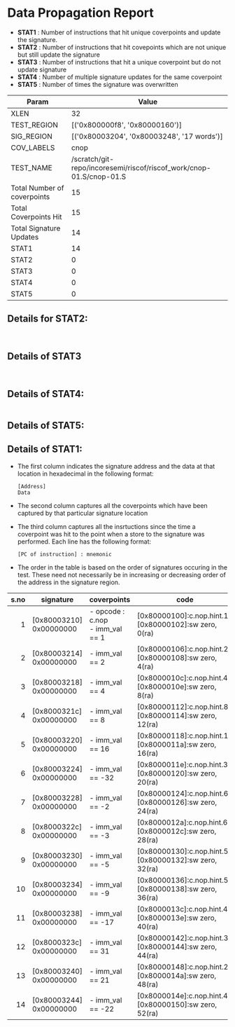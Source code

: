 
# Data Propagation Report

- **STAT1** : Number of instructions that hit unique coverpoints and update the signature.
- **STAT2** : Number of instructions that hit covepoints which are not unique but still update the signature
- **STAT3** : Number of instructions that hit a unique coverpoint but do not update signature
- **STAT4** : Number of multiple signature updates for the same coverpoint
- **STAT5** : Number of times the signature was overwritten

| Param                     | Value    |
|---------------------------|----------|
| XLEN                      | 32      |
| TEST_REGION               | [('0x800000f8', '0x80000160')]      |
| SIG_REGION                | [('0x80003204', '0x80003248', '17 words')]      |
| COV_LABELS                | cnop      |
| TEST_NAME                 | /scratch/git-repo/incoresemi/riscof/riscof_work/cnop-01.S/cnop-01.S    |
| Total Number of coverpoints| 15     |
| Total Coverpoints Hit     | 15      |
| Total Signature Updates   | 14      |
| STAT1                     | 14      |
| STAT2                     | 0      |
| STAT3                     | 0     |
| STAT4                     | 0     |
| STAT5                     | 0     |

## Details for STAT2:

```


```

## Details of STAT3

```


```

## Details of STAT4:

```

```

## Details of STAT5:



## Details of STAT1:

- The first column indicates the signature address and the data at that location in hexadecimal in the following format: 
  ```
  [Address]
  Data
  ```

- The second column captures all the coverpoints which have been captured by that particular signature location

- The third column captures all the insrtuctions since the time a coverpoint was
  hit to the point when a store to the signature was performed. Each line has
  the following format:
  ```
  [PC of instruction] : mnemonic
  ```
- The order in the table is based on the order of signatures occuring in the
  test. These need not necessarily be in increasing or decreasing order of the
  address in the signature region.

|s.no|        signature         |              coverpoints               |                              code                              |
|---:|--------------------------|----------------------------------------|----------------------------------------------------------------|
|   1|[0x80003210]<br>0x00000000|- opcode : c.nop<br> - imm_val == 1<br> |[0x80000100]:c.nop.hint.1<br> [0x80000102]:sw zero, 0(ra)<br>   |
|   2|[0x80003214]<br>0x00000000|- imm_val == 2<br>                      |[0x80000106]:c.nop.hint.2<br> [0x80000108]:sw zero, 4(ra)<br>   |
|   3|[0x80003218]<br>0x00000000|- imm_val == 4<br>                      |[0x8000010c]:c.nop.hint.4<br> [0x8000010e]:sw zero, 8(ra)<br>   |
|   4|[0x8000321c]<br>0x00000000|- imm_val == 8<br>                      |[0x80000112]:c.nop.hint.8<br> [0x80000114]:sw zero, 12(ra)<br>  |
|   5|[0x80003220]<br>0x00000000|- imm_val == 16<br>                     |[0x80000118]:c.nop.hint.16<br> [0x8000011a]:sw zero, 16(ra)<br> |
|   6|[0x80003224]<br>0x00000000|- imm_val == -32<br>                    |[0x8000011e]:c.nop.hint.32<br> [0x80000120]:sw zero, 20(ra)<br> |
|   7|[0x80003228]<br>0x00000000|- imm_val == -2<br>                     |[0x80000124]:c.nop.hint.62<br> [0x80000126]:sw zero, 24(ra)<br> |
|   8|[0x8000322c]<br>0x00000000|- imm_val == -3<br>                     |[0x8000012a]:c.nop.hint.61<br> [0x8000012c]:sw zero, 28(ra)<br> |
|   9|[0x80003230]<br>0x00000000|- imm_val == -5<br>                     |[0x80000130]:c.nop.hint.59<br> [0x80000132]:sw zero, 32(ra)<br> |
|  10|[0x80003234]<br>0x00000000|- imm_val == -9<br>                     |[0x80000136]:c.nop.hint.55<br> [0x80000138]:sw zero, 36(ra)<br> |
|  11|[0x80003238]<br>0x00000000|- imm_val == -17<br>                    |[0x8000013c]:c.nop.hint.47<br> [0x8000013e]:sw zero, 40(ra)<br> |
|  12|[0x8000323c]<br>0x00000000|- imm_val == 31<br>                     |[0x80000142]:c.nop.hint.31<br> [0x80000144]:sw zero, 44(ra)<br> |
|  13|[0x80003240]<br>0x00000000|- imm_val == 21<br>                     |[0x80000148]:c.nop.hint.21<br> [0x8000014a]:sw zero, 48(ra)<br> |
|  14|[0x80003244]<br>0x00000000|- imm_val == -22<br>                    |[0x8000014e]:c.nop.hint.42<br> [0x80000150]:sw zero, 52(ra)<br> |

